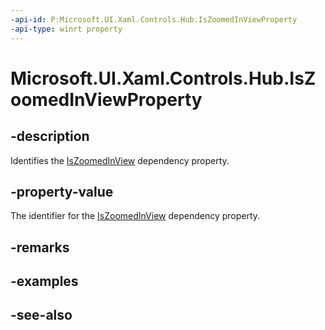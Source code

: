 ```yaml
---
-api-id: P:Microsoft.UI.Xaml.Controls.Hub.IsZoomedInViewProperty
-api-type: winrt property
---
```


<!-- Property syntax
public Windows.UI.Xaml.DependencyProperty IsZoomedInViewProperty { get; }
-->

# Microsoft.UI.Xaml.Controls.Hub.IsZoomedInViewProperty

## -description
Identifies the [IsZoomedInView](hub_iszoomedinview.md) dependency property.

## -property-value
The identifier for the [IsZoomedInView](hub_iszoomedinview.md) dependency property.

## -remarks

## -examples

## -see-also
